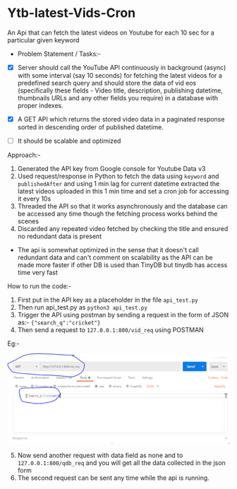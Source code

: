 # Ytb-latest-Vids-Cron
An Api that can fetch the latest videos on Youtube for each 10 sec for a particular given keyword

* Problem Statement / Tasks:- 

- [x] Server should call the YouTube API continuously in background (async) with some interval (say 10 seconds) for fetching the latest videos for a predefined search query and should store the data of vid eos (specifically these fields - Video title, description, publishing datetime, thumbnails URLs and any other fields you require) in a database with proper indexes.

- [x] A GET API which returns the stored video data in a paginated response sorted in descending order of published datetime.

- [ ] It should be scalable and optimized 


Approach:- 

1. Generated the API key from Google console for Youtube Data v3
2. Used request/response in Python to fetch the data using `keyword` and `publishedAfter` and using 1 min lag for current datetime extracted the latest videos uploaded in this 1 min time and set a cron job for accessing it every 10s
3. Threaded the API so that it works asynchronously and the database can be accessed any time though the fetching process works behind the scenes
4. Discarded any repeated video fetched by checking the title and ensured no redundant data is present

* The api is somewhat optimized in the sense that it doesn't call redundant data and can't comment on scalability as the API can be made more faster if other DB is used than TinyDB but tinydb has access time very fast

How to run the code:- 

1. First put in the API key as a placeholder in the file `api_test.py`
2. Then run api_test.py as `python3 api_test.py`
3. Trigger the API using postman by sending a request in the form of JSON as:- `{"search_q":"cricket"}`
4. Then send a request to `127.0.0.1:800/vid_req` using POSTMAN

Eg:- 

![](https://github.com/dubesar/Ytb-latest-Vids-Cron/blob/main/picture.PNG?raw=true)

5. Now send another request with data field as none and to `127.0.0.1:800/qdb_req` and you will get all the data collected in the json form
6. The second request can be sent any time while the api is running.
